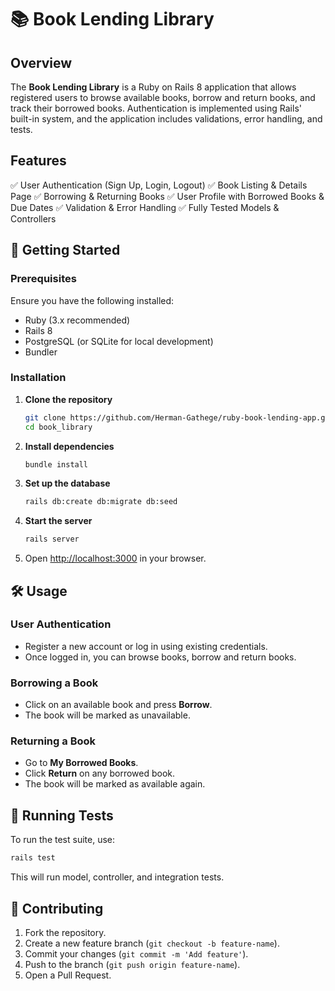 # 📚 Book Lending Library

## Overview
The **Book Lending Library** is a Ruby on Rails 8 application that allows registered users to browse available books, borrow and return books, and track their borrowed books. Authentication is implemented using Rails' built-in system, and the application includes validations, error handling, and tests.

## Features
✅ User Authentication (Sign Up, Login, Logout)
✅ Book Listing & Details Page
✅ Borrowing & Returning Books
✅ User Profile with Borrowed Books & Due Dates
✅ Validation & Error Handling
✅ Fully Tested Models & Controllers

## 🚀 Getting Started

### Prerequisites
Ensure you have the following installed:
- Ruby (3.x recommended)
- Rails 8
- PostgreSQL (or SQLite for local development)
- Bundler

### Installation
1. **Clone the repository**
   ```sh
   git clone https://github.com/Herman-Gathege/ruby-book-lending-app.git
   cd book_library
   ```
2. **Install dependencies**
   ```sh
   bundle install
   ```
3. **Set up the database**
   ```sh
   rails db:create db:migrate db:seed
   ```
4. **Start the server**
   ```sh
   rails server
   ```
5. Open [http://localhost:3000](http://localhost:3000) in your browser.

## 🛠 Usage

### User Authentication
- Register a new account or log in using existing credentials.
- Once logged in, you can browse books, borrow and return books.

### Borrowing a Book
- Click on an available book and press **Borrow**.
- The book will be marked as unavailable.

### Returning a Book
- Go to **My Borrowed Books**.
- Click **Return** on any borrowed book.
- The book will be marked as available again.

## 🧪 Running Tests
To run the test suite, use:
```sh
rails test
```
This will run model, controller, and integration tests.



## 🤝 Contributing
1. Fork the repository.
2. Create a new feature branch (`git checkout -b feature-name`).
3. Commit your changes (`git commit -m 'Add feature'`).
4. Push to the branch (`git push origin feature-name`).
5. Open a Pull Request.



